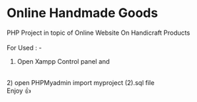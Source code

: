 # Online Handmade Goods 
PHP Project in topic of Online Website On Handicraft Products
<br>
<br>
For Used : -
<br>
1) Open Xampp Control panel and 
<br>
2) open PHPMyadmin import myproject (2).sql file 
<br>
Enjoy 👍
